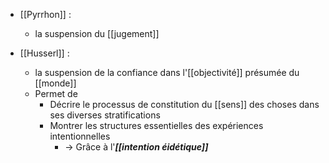 - [[Pyrrhon]] : 
	- la suspension du [[jugement]]


- [[Husserl]] : 
	- la suspension de la confiance dans l'[[objectivité]] présumée du [[monde]]
	-  Permet de
	    - Décrire le processus de constitution du [[sens]] des choses dans ses diverses stratifications
	    - Montrer les structures essentielles des expériences intentionnelles
	      - → Grâce à l'***[[intention éidétique]]***
